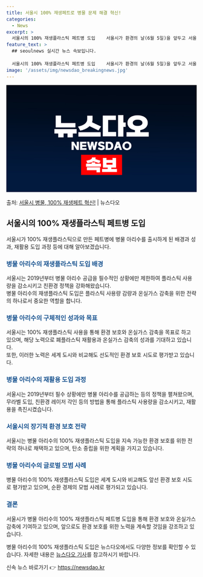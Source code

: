```yaml
---
title: 서울시 100% 재생페트로 병물 문제 해결 혁신!
categories:
  - News
excerpt: >
  서울시의 100% 재생플라스틱 페트병 도입    서울시가 환경의 날(6월 5일)을 앞두고 서울시 대표상품인 …
feature_text: >
  ## seoulnews 실시간 뉴스 속보입니다.

  서울시의 100% 재생플라스틱 페트병 도입    서울시가 환경의 날(6월 5일)을 앞두고 서울시 대표상품인 …
image: '/assets/img/newsdao_breakingnews.jpg'
---
```


![뉴스다오 속보](/assets/img/newsdao_breakingnews.jpg)

<p>출처: <a href="https://newsdao.kr/4058" rel="dofollow">서울시 병물, 100% 재생페트 혁신!</a> | 뉴스다오</p>

<h2 data-ke-size="size26">서울시의 100% 재생플라스틱 페트병 도입</h2>
서울시가 100% 재생플라스틱으로 만든 페트병에 병물 아리수를 출시하게 된 배경과 성과, 재활용 도입 과정 등에 대해 알아보겠습니다.

<h3><b><span style="color: #1a5490;">병물 아리수의 재생플라스틱 도입 배경</span></b></h3>
서울시는 2019년부터 병물 아리수 공급을 필수적인 상황에만 제한하여 플라스틱 사용량을 감소시키고 친환경 정책을 강화해왔습니다.
<br>
병물 아리수의 재생플라스틱 도입은 플라스틱 사용량 감량과 온실가스 감축을 위한 전략의 하나로서 중요한 역할을 합니다.

<h3><b><span style="color: #1a5490;">병물 아리수의 구체적인 성과와 목표</span></b></h3>
서울시는 100% 재생플라스틱 사용을 통해 환경 보호와 온실가스 감축을 목표로 하고 있으며, 해당 노력으로 폐플라스틱 재활용과 온실가스 감축의 성과를 기대하고 있습니다.
<br>
또한, 이러한 노력은 세계 도시와 비교해도 선도적인 환경 보호 시도로 평가받고 있습니다.

<h3><b><span style="color: #1a5490;">병물 아리수의 재활용 도입 과정</span></b></h3>
서울시는 2019년부터 필수 상황에만 병물 아리수를 공급하는 등의 정책을 펼쳐왔으며, 무라벨 도입, 친환경 레이저 각인 등의 방법을 통해 플라스틱 사용량을 감소시키고, 재활용을 촉진시켰습니다.

<h3><b><span style="color: #1a5490;">서울시의 장기적 환경 보호 전략</span></b></h3>
서울시는 병물 아리수의 100% 재생플라스틱 도입을 지속 가능한 환경 보호를 위한 전략의 하나로 채택하고 있으며, 탄소 중립을 위한 계획을 가지고 있습니다.

<h3><b><span style="color: #1a5490;">병물 아리수의 글로벌 모범 사례</span></b></h3>
병물 아리수의 100% 재생플라스틱 도입은 세계 도시와 비교해도 앞선 환경 보호 시도로 평가받고 있으며, 순환 경제의 모범 사례로 평가되고 있습니다.

<h3><b><span style="color: #1a5490;">결론</span></b></h3>
서울시가 병물 아리수의 100% 재생플라스틱 페트병 도입을 통해 환경 보호와 온실가스 감축에 기여하고 있으며, 앞으로도 환경 보호를 위한 노력을 계속할 것임을 강조하고 있습니다.

병물 아리수의 100% 재생플라스틱 도입은 뉴스다오에서도 다양한 정보를 확인할 수 있습니다. 자세한 내용은 [뉴스다오 기사](https://newsdao.kr/4058)를 참고하시기 바랍니다. 

신속 뉴스 바로가기 👉 <a href="https://newsdao.kr" rel="dofollow">https://newsdao.kr</a>


